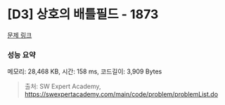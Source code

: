 # [D3] 상호의 배틀필드 - 1873 

[문제 링크](https://swexpertacademy.com/main/code/problem/problemDetail.do?contestProbId=AV5LyE7KD2ADFAXc) 

### 성능 요약

메모리: 28,468 KB, 시간: 158 ms, 코드길이: 3,909 Bytes



> 출처: SW Expert Academy, https://swexpertacademy.com/main/code/problem/problemList.do